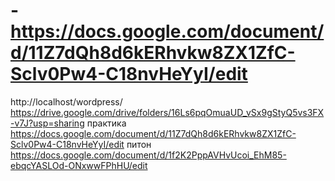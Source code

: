 # -https://docs.google.com/document/d/11Z7dQh8d6kERhvkw8ZX1ZfC-Sclv0Pw4-C18nvHeYyI/edit
http://localhost/wordpress/
https://drive.google.com/drive/folders/16Ls6pqOmuaUD_vSx9gStyQ5vs3FX-v7J?usp=sharing практика
https://docs.google.com/document/d/11Z7dQh8d6kERhvkw8ZX1ZfC-Sclv0Pw4-C18nvHeYyI/edit питон
https://docs.google.com/document/d/1f2K2PppAVHvUcoi_EhM85-ebqcYASLOd-ONxwwFPhHU/edit

